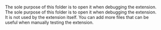 The sole purpose of this folder is to open it when debugging the extension.
The sole purpose of this folder is to open it when debugging the extension. 
It is not used by the extension itself.
You can add more files that can be useful when manually testing the extension.